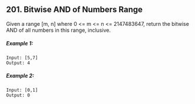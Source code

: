 ## 201. Bitwise AND of Numbers Range
Given a range [m, n] where 0 <= m <= n <= 2147483647, return the bitwise AND of all numbers in this range, inclusive.

##### Example 1:
```
Input: [5,7]
Output: 4
```
##### Example 2:
```
Input: [0,1]
Output: 0
```